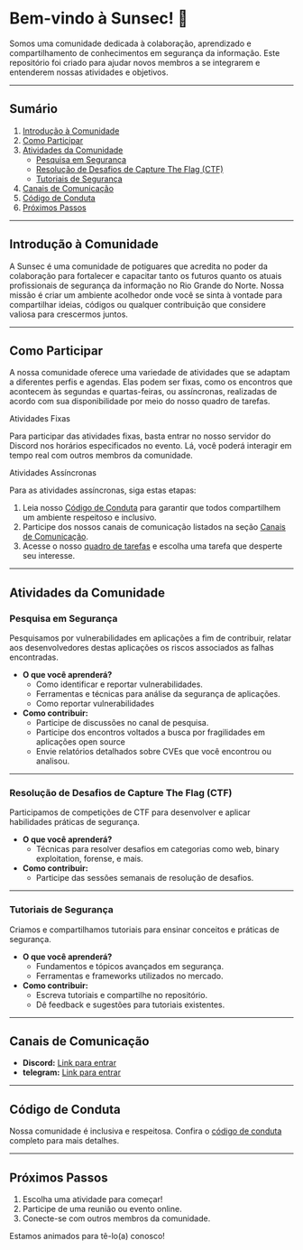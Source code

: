# Bem-vindo à Sunsec! 🚀

Somos uma comunidade dedicada à colaboração, aprendizado e compartilhamento de conhecimentos em segurança da informação. Este repositório foi criado para ajudar novos membros a se integrarem e entenderem nossas atividades e objetivos.

---

## Sumário

1. [Introdução à Comunidade](#introdução-à-comunidade)
2. [Como Participar](#como-participar)
3. [Atividades da Comunidade](#atividades-da-comunidade)
   - [Pesquisa em Segurança](#pesquisa-em-segurança)
   - [Resolução de Desafios de Capture The Flag (CTF)](#resolução-de-desafios-de-capture-the-flag-ctf)
   - [Tutoriais de Segurança](#tutoriais-de-segurança)
4. [Canais de Comunicação](#canais-de-comunicação)
5. [Código de Conduta](#código-de-conduta)
6. [Próximos Passos](#próximos-passos)

---

## Introdução à Comunidade

A Sunsec é uma comunidade de potiguares que acredita no poder da colaboração para fortalecer e capacitar tanto os futuros quanto os atuais profissionais de segurança da informação no Rio Grande do Norte. Nossa missão é criar um ambiente acolhedor onde você se sinta à vontade para compartilhar ideias, códigos ou qualquer contribuição que considere valiosa para crescermos juntos.

---

## Como Participar

A nossa comunidade oferece uma variedade de atividades que se adaptam a diferentes perfis e agendas. Elas podem ser fixas, como os encontros que acontecem às segundas e quartas-feiras, ou assíncronas, realizadas de acordo com sua disponibilidade por meio do nosso quadro de tarefas.

Atividades Fixas

Para participar das atividades fixas, basta entrar no nosso servidor do Discord nos horários especificados no evento. Lá, você poderá interagir em tempo real com outros membros da comunidade.

Atividades Assíncronas

Para as atividades assíncronas, siga estas etapas:

1. Leia nosso [Código de Conduta](#código-de-conduta) para garantir que todos compartilhem um ambiente respeitoso e inclusivo.
2. Participe dos nossos canais de comunicação listados na seção [Canais de Comunicação](#canais-de-comunicação).
3. Acesse o nosso [quadro de tarefas](https://github.com/orgs/sunsecrn/projects/2) e escolha uma tarefa que desperte seu interesse.

---

## Atividades da Comunidade

### Pesquisa em Segurança

Pesquisamos por vulnerabilidades em aplicações a fim de contribuir, relatar aos desenvolvedores destas aplicações os riscos associados as falhas encontradas.

- **O que você aprenderá?**
  - Como identificar e reportar vulnerabilidades.
  - Ferramentas e técnicas para análise da segurança de aplicações.
  - Como reportar vulnerabilidades
- **Como contribuir:**
  - Participe de discussões no canal de pesquisa.
  - Participe dos encontros voltados a busca por fragilidades em aplicações open source
  - Envie relatórios detalhados sobre CVEs que você encontrou ou analisou.

---

### Resolução de Desafios de Capture The Flag (CTF)

Participamos de competições de CTF para desenvolver e aplicar habilidades práticas de segurança.

- **O que você aprenderá?**
  - Técnicas para resolver desafios em categorias como web, binary exploitation, forense, e mais.
- **Como contribuir:**
  - Participe das sessões semanais de resolução de desafios.

---

### Tutoriais de Segurança

Criamos e compartilhamos tutoriais para ensinar conceitos e práticas de segurança.

- **O que você aprenderá?**
  - Fundamentos e tópicos avançados em segurança.
  - Ferramentas e frameworks utilizados no mercado.
- **Como contribuir:**
  - Escreva tutoriais e compartilhe no repositório.
  - Dê feedback e sugestões para tutoriais existentes.

---

## Canais de Comunicação

- **Discord:** [Link para entrar](#)
- **telegram:** [Link para entrar](#)

---

## Código de Conduta

Nossa comunidade é inclusiva e respeitosa. Confira o [código de conduta](CODE_OF_CONDUCT.md) completo para mais detalhes.

---

## Próximos Passos

1. Escolha uma atividade para começar!
2. Participe de uma reunião ou evento online.
3. Conecte-se com outros membros da comunidade.

Estamos animados para tê-lo(a) conosco!
